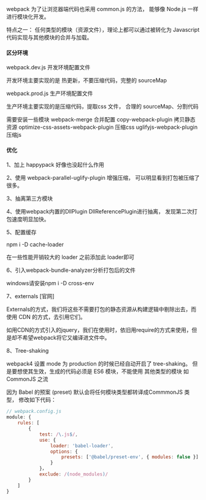 
webpack 为了让浏览器端代码也采用 common.js 的方法， 能够像 Node.js 一样进行模块化开发。

特点之一： 任何类型的模块（资源文件），理论上都可以通过被转化为 Javascript 代码实现与其他模块的合并与加载。

#### 区分环境

webpack.dev.js 开发环境配置文件

开发环境主要实现的是 热更新，不要压缩代码，完整的 sourceMap

webpack.prod.js  生产环境配置文件

生产环境主要实现的是压缩代码，提取css 文件， 合理的 sourceMap、分割代码

需要安装一些模块
webpack-merge  合并配置
copy-webpack-plugin  拷贝静态资源
optimize-css-assets-webpack-plugin 压缩css
uglifyjs-webpack-plugin  压缩js

#### 优化

1、加上 happypack 好像也没起什么作用

2、使用 webpack-parallel-uglify-plugin  增强压缩， 可以明显看到打包被压缩了很多。

3、抽离第三方模块

4、使用webpack内置的DllPlugin DllReferencePlugin进行抽离， 发现第二次打包速度明显加快。

5、配置缓存

npm i -D cache-loader

在一些性能开销较大的 loader 之前添加此 loader即可

6、引入webpack-bundle-analyzer分析打包后的文件

windows请安装npm i -D cross-env

7、externals  [官网]

Externals的方式，我们将这些不需要打包的静态资源从构建逻辑中剔除出去，而使用 CDN
的方式，去引用它们。

如用CDN的方式引入的jquery，我们在使用时，依旧用require的方式来使用，但是却不希望webpack将它又编译进文件中。

8、Tree-shaking  

webpack4 设置 mode 为 production 的时候已经自动开启了 tree-shaking。 但是要想使其生效，生成的代码必须是 ES6 模块，不能使用 其他类型的模块  如 CommonJS 之流

因为 Babel 的预案 (preset)  默认会将任何模块类型都转译成CommmonJS 类型，  修改如下代码：

```js
// webpack.config.js
module: {
    rules: [
        {
            test: /\.js$/,
            use: {
                loader: 'babel-loader',
                options: {
                    presets: ['@babel/preset-env', { modules: false }]
                }
            }，
            exclude: /(node_modules)/
        }
    ]
}
```

